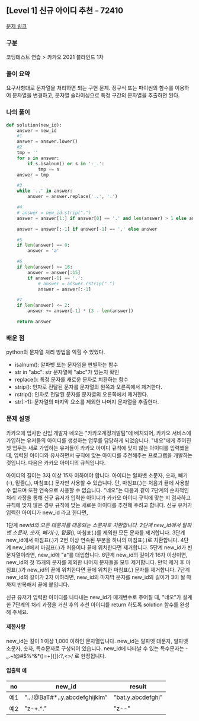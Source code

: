 ## [Level 1] 신규 아이디 추천 - 72410

[문제 링크](https://school.programmers.co.kr/learn/courses/30/lessons/72410)

### 구분

코딩테스트 연습 > 카카오 2021 블라인드 1차

### 풀이 요약

요구사항대로 문자열을 처리하면 되는 구현 문제. 정규식 또는 파이썬의 함수를 이용하여 문자열을 변경하고, 문자열 슬라이싱으로 특정 구간의 문자열을 추출하면 된다.

### 나의 풀이

```python
def solution(new_id):
    answer = new_id
    #1
    answer = answer.lower()
    #2
    tmp = ''
    for s in answer:
        if s.isalnum() or s in '-_.':
            tmp += s
    answer = tmp

    #3
    while '..' in answer:
        answer = answer.replace('..', '.')

    #4
    # answer = new_id.strip(".")
    answer = answer[1:] if answer[0] == '.' and len(answer) > 1 else answer

    answer = answer[:-1] if answer[-1] == '.' else answer

    #5
    if len(answer) == 0:
        answer = 'a'

    #6
    if len(answer) >= 16:
        answer = answer[:15]
        if answer[-1] == '.':
            # answer = answer.rstrip(".")
            answer = answer[:-1]

    #7
    if len(answer) <= 2:
        answer += answer[-1] * (3 - len(answer))

    return answer
```

### 배운 점

python의 문자열 처리 방법을 익힐 수 있었다.

- isalnum(): 알파벳 또는 문자임을 판별하는 함수
- str in "abc": str 문자열에 "abc"가 있는지 확인
- replace(): 특정 문자를 새로운 문자로 치환하는 함수
- strip(): 인자로 전달된 문자를 문자열의 왼쪽과 오른쪽에서 제거한다.
- rstrip(): 인자로 전달된 문자를 문자열의 오른쪽에서 제거한다.
- str[:-1]: 문자열의 마지막 요소를 제외한 나머지 문자열을 추출한다.

### 문제 설명

카카오에 입사한 신입 개발자 네오는 "카카오계정개발팀"에 배치되어, 카카오 서비스에 가입하는 유저들의 아이디를 생성하는 업무를 담당하게 되었습니다. "네오"에게 주어진 첫 업무는 새로 가입하는 유저들이 카카오 아이디 규칙에 맞지 않는 아이디를 입력했을 때, 입력된 아이디와 유사하면서 규칙에 맞는 아이디를 추천해주는 프로그램을 개발하는 것입니다.
다음은 카카오 아이디의 규칙입니다.

아이디의 길이는 3자 이상 15자 이하여야 합니다.
아이디는 알파벳 소문자, 숫자, 빼기(-), 밑줄(\_), 마침표(.) 문자만 사용할 수 있습니다.
단, 마침표(.)는 처음과 끝에 사용할 수 없으며 또한 연속으로 사용할 수 없습니다.
"네오"는 다음과 같이 7단계의 순차적인 처리 과정을 통해 신규 유저가 입력한 아이디가 카카오 아이디 규칙에 맞는 지 검사하고 규칙에 맞지 않은 경우 규칙에 맞는 새로운 아이디를 추천해 주려고 합니다.
신규 유저가 입력한 아이디가 new_id 라고 한다면,

1단계 new*id의 모든 대문자를 대응되는 소문자로 치환합니다.
2단계 new_id에서 알파벳 소문자, 숫자, 빼기(-), 밑줄(*), 마침표(.)를 제외한 모든 문자를 제거합니다.
3단계 new_id에서 마침표(.)가 2번 이상 연속된 부분을 하나의 마침표(.)로 치환합니다.
4단계 new_id에서 마침표(.)가 처음이나 끝에 위치한다면 제거합니다.
5단계 new_id가 빈 문자열이라면, new_id에 "a"를 대입합니다.
6단계 new_id의 길이가 16자 이상이면, new_id의 첫 15개의 문자를 제외한 나머지 문자들을 모두 제거합니다.
만약 제거 후 마침표(.)가 new_id의 끝에 위치한다면 끝에 위치한 마침표(.) 문자를 제거합니다.
7단계 new_id의 길이가 2자 이하라면, new_id의 마지막 문자를 new_id의 길이가 3이 될 때까지 반복해서 끝에 붙입니다.

신규 유저가 입력한 아이디를 나타내는 new_id가 매개변수로 주어질 때, "네오"가 설계한 7단계의 처리 과정을 거친 후의 추천 아이디를 return 하도록 solution 함수를 완성해 주세요.

<h4>제한사항</h4>
new_id는 길이 1 이상 1,000 이하인 문자열입니다.
new_id는 알파벳 대문자, 알파벳 소문자, 숫자, 특수문자로 구성되어 있습니다.
new_id에 나타날 수 있는 특수문자는 -_.~!@#$%^&*()=+[{]}:?,<>/ 로 한정됩니다.

<h4>입출력 예</h4>
<table>
        <thead><tr>
<th>no</th>
<th>new_id</th>
<th>result</th>
</tr>
</thead>
        <tbody>
<tr>
<td>예1</td>
<td>"...!@BaT#*..y.abcdefghijklm"</td>
<td>"bat.y.abcdefghi"</td>
</tr>
<tr>
<td>예2</td>
<td>"z-+.^."</td>
<td>"z--"</td>
</tr>
</tbody>
      </table>
